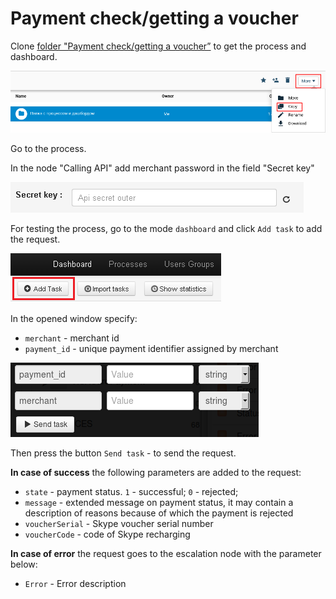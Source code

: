# Payment check/getting a voucher

Clone [folder "Payment check/getting a voucher”](https://admin.corezoid.com/folder/conv/6081) to get the process and dashboard.

![](../img/copy_folder.png)

Go to the process.

In the node "Calling API" add merchant password in the field "Secret key"

![](../img/secret.png)

For testing the process, go to the mode `dashboard` and click `Add task` to add the request.

![](../img/mandrill_dashboard.png)

In the opened window specify:
*   `merchant` - merchant id
*   `payment_id` - unique payment identifier assigned by merchant

![](../img/status_skype.png)

Then press the button `Send task` - to send the request.

**In case of success** the following parameters are added to the request:

*   `state` - payment status. `1` - successful; `0` - rejected;
*   `message` - extended message on payment status, it may contain a description of reasons because of which the payment is rejected
*   `voucherSerial` - Skype voucher serial number
*   `voucherCode` - code of Skype recharging

**In case of error** the request goes to the escalation node with the parameter below:
* `Error` - Error description
